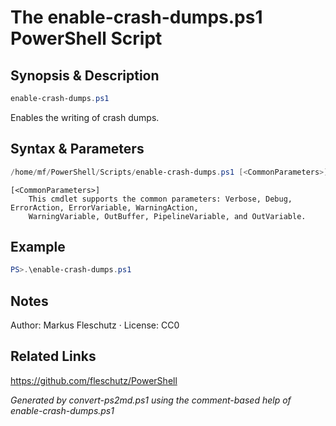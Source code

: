 # The enable-crash-dumps.ps1 PowerShell Script

## Synopsis & Description
```powershell
enable-crash-dumps.ps1
```

Enables the writing of crash dumps.

## Syntax & Parameters
```powershell
/home/mf/PowerShell/Scripts/enable-crash-dumps.ps1 [<CommonParameters>]
```

```
[<CommonParameters>]
    This cmdlet supports the common parameters: Verbose, Debug, ErrorAction, ErrorVariable, WarningAction, 
    WarningVariable, OutBuffer, PipelineVariable, and OutVariable.
```

## Example
```powershell
PS>.\enable-crash-dumps.ps1
```


## Notes
Author: Markus Fleschutz · License: CC0

## Related Links
https://github.com/fleschutz/PowerShell

*Generated by convert-ps2md.ps1 using the comment-based help of enable-crash-dumps.ps1*
